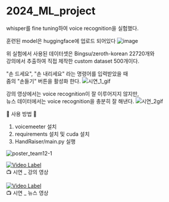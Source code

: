 # 2024_ML_project

whisper를 fine tuning하여 voice recognition을 실험했다.

훈련된 model은 huggingface에 업로드 되어있다
![image](https://github.com/awesome-yung/2024_ML_project/assets/148609228/8cdbee89-b2d0-40ac-a722-e0f14ffa8181)

위 실험에서 사용된 데이터셋은 Bingsu/zeroth-korean 22720개와   
강의에서 추출하여 직접 제작한 custom dataset 500개이다.

"손 드세요", "손 내리세요" 라는 명령어를 입력받았을 때   
줌의 "손들기" 버튼을 활성화 한다.
![시연_1_gif](https://github.com/awesome-yung/2024_ML_project/assets/148609228/fe16d4f7-ade9-4344-aa13-a444d4f8f72e)

강의 영상에서는 voice recognition이 잘 이루어지지 않지만,   
뉴스 데이터에서는 voice recognition을 충분히 잘 해낸다.
![시연_2gif](https://github.com/awesome-yung/2024_ML_project/assets/148609228/6c74dccf-7ba9-488c-b383-97e880f320e2)

🚀 사용 방법 🚀
1. voicemeeter 설치
2. requirements 설치 및 cuda 설치
3. HandRaiser/main.py 실행

![poster_team12-1](https://github.com/awesome-yung/2024_ML_project/assets/148609228/059cce67-5283-4710-b0a1-aa726f906fdb)

[![Video Label](http://img.youtube.com/vi/391i1SqkwnI/0.jpg)](https://youtu.be/391i1SqkwnI)   
📺 시연 _ 강의 영상 


[![Video Label](http://img.youtube.com/vi/wCSQH0Z0Ci8/0.jpg)](https://youtu.be/wCSQH0Z0Ci8)   
📺 시연 _ 뉴스 영상 